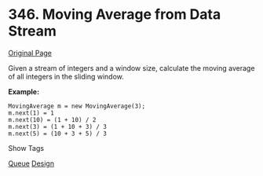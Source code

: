 # 346. Moving Average from Data Stream  
[Original Page](https://leetcode.com/problems/moving-average-from-data-stream/)  

Given a stream of integers and a window size, calculate the moving average of all integers in the sliding window.  

**Example:**  
```
MovingAverage m = new MovingAverage(3);
m.next(1) = 1
m.next(10) = (1 + 10) / 2
m.next(3) = (1 + 10 + 3) / 3
m.next(5) = (10 + 3 + 5) / 3
```
   
<div>

<div id="tags" class="btn btn-xs btn-warning">Show Tags</div>

<span class="hidebutton">[Queue](/tag/queue/) [Design](/tag/design/)</span></div>